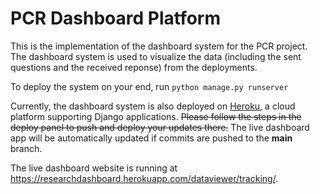 ﻿# PCR Dashboard Platform

This is the implementation of the dashboard system for the PCR project. The dashboard system is used to visualize the data (including the sent questions and the received reponse) from the deployments.

To deploy the system on your end, run `python manage.py runserver`

Currently, the dashboard system is also deployed on [Heroku](https://dashboard.heroku.com/apps), a cloud platform supporting Django applications. ~~Please follow the steps in the deploy panel to push and deploy your updates there.~~ The live dashboard app will be automatically updated if commits are pushed to the __main__ branch.

The live dashboard website is running at https://researchdashboard.herokuapp.com/dataviewer/tracking/.
